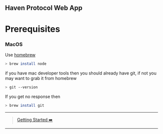 ## Haven Protocol Web App
# Prerequisites

### MacOS
Use [homebrew](https://brew.sh/)

```bash
> brew install node
```

if you have mac developer tools then you should already have git, if not you may want to grab it from homebrew

```bash
> git --version
```
If you get no response then 
```bash
> brew install git
```


---
> [Getting Started :arrow_right:](getting-started.md)
---
